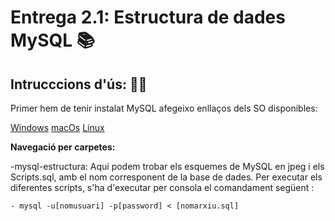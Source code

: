 # Entrega 2.1: Estructura de dades MySQL 📚

## Intrucccions d'ús: 🧙‍♂️

Primer hem de tenir instalat MySQL afegeixo enllaços dels SO disponibles:

[Windows](https://dev.mysql.com/doc/refman/8.0/en/windows-installation.html '🪟')
[macOs](https://dev.mysql.com/doc/refman/8.0/en/macos-installation.html '🍏')
[Linux](https://dev.mysql.com/doc/refman/8.0/en/linux-installation.html '👽')

**Navegació per carpetes:**

-mysql-estructura: Aqui podem trobar els esquemes de MySQL en jpeg i els Scripts.sql, amb el nom corresponent de la base de dades.
Per executar els diferentes scripts, s'ha d'executar per consola el comandament següent : 

    - mysql -u[nomusuari] -p[password] < [nomarxiu.sql]





